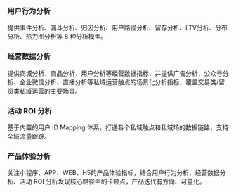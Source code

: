 ### 用户行为分析
提供事件分析、漏斗分析、归因分析、用户路径分析、留存分析、LTV分析、分布分析、热力图分析等 8 种分析模型。

### 经营数据分析
提供商城分析、商品分析、用户分析等经营数据指标，并提供广告分析、公众号分析、企业微信分析、直播分析等私域运营触点的场景化分析指标，覆盖交易类/留资类私域运营的主要场景。

### 活动 ROI 分析
基于内置的用户 ID Mapping 体系，打通各个私域触点和私域场的数据链路，支持全域流量跟踪。

### 产品体验分析
关注小程序、APP、WEB、H5的产品体验指标，结合用户行为分析、经营数据分析、活动 ROI 分析发现核心路径中的卡顿点，产品迭代有方向、可量化。
